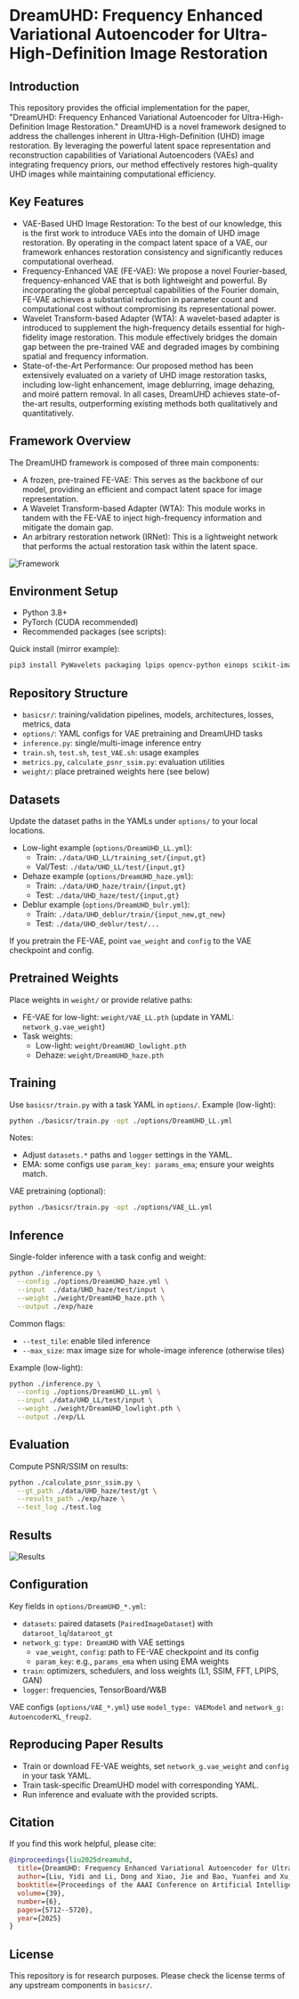 # DreamUHD: Frequency Enhanced Variational Autoencoder for Ultra-High-Definition Image Restoration
## Introduction
This repository provides the official implementation for the paper, "DreamUHD: Frequency Enhanced Variational Autoencoder for Ultra-High-Definition Image Restoration."  DreamUHD is a novel framework designed to address the challenges inherent in Ultra-High-Definition (UHD) image restoration. By leveraging the powerful latent space representation and reconstruction capabilities of Variational Autoencoders (VAEs) and integrating frequency priors, our method effectively restores high-quality UHD images while maintaining computational efficiency. 



## Key Features
- VAE-Based UHD Image Restoration: To the best of our knowledge, this is the first work to introduce VAEs into the domain of UHD image restoration. By operating in the compact latent space of a VAE, our framework enhances restoration consistency and significantly reduces computational overhead.
- Frequency-Enhanced VAE (FE-VAE): We propose a novel Fourier-based, frequency-enhanced VAE that is both lightweight and powerful. By incorporating the global perceptual capabilities of the Fourier domain, FE-VAE achieves a substantial reduction in parameter count and computational cost without compromising its representational power.
- Wavelet Transform-based Adapter (WTA): A wavelet-based adapter is introduced to supplement the high-frequency details essential for high-fidelity image restoration. This module effectively bridges the domain gap between the pre-trained VAE and degraded images by combining spatial and frequency information.
- State-of-the-Art Performance: Our proposed method has been extensively evaluated on a variety of UHD image restoration tasks, including low-light enhancement, image deblurring, image dehazing, and moiré pattern removal. In all cases, DreamUHD achieves state-of-the-art results, outperforming existing methods both qualitatively and quantitatively. 



## Framework Overview
The DreamUHD framework is composed of three main components:
- A frozen, pre-trained FE-VAE: This serves as the backbone of our model, providing an efficient and compact latent space for image representation. 
- A Wavelet Transform-based Adapter (WTA): This module works in tandem with the FE-VAE to inject high-frequency information and mitigate the domain gap.
- An arbitrary restoration network (IRNet): This is a lightweight network that performs the actual restoration task within the latent space. 

![Framework](./figs/framework.png)


## Environment Setup
- Python 3.8+
- PyTorch (CUDA recommended)
- Recommended packages (see scripts):

Quick install (mirror example):
```bash
pip3 install PyWavelets packaging lpips opencv-python einops scikit-image torchmetrics omegaconf tensorboard thop lmdb matplotlib timm openai-clip pandas facexlib sentencepiece future icecream imgaug accelerate addict transformers==4.37.2 pyiqa
```



## Repository Structure
- `basicsr/`: training/validation pipelines, models, architectures, losses, metrics, data
- `options/`: YAML configs for VAE pretraining and DreamUHD tasks
- `inference.py`: single/multi-image inference entry
- `train.sh`, `test.sh`, `test_VAE.sh`: usage examples
- `metrics.py`, `calculate_psnr_ssim.py`: evaluation utilities
- `weight/`: place pretrained weights here (see below)


## Datasets
Update the dataset paths in the YAMLs under `options/` to your local locations.
- Low-light example (`options/DreamUHD_LL.yml`):
  - Train: `./data/UHD_LL/training_set/{input,gt}`
  - Val/Test: `./data/UHD_LL/test/{input,gt}`
- Dehaze example (`options/DreamUHD_haze.yml`):
  - Train: `./data/UHD_haze/train/{input,gt}`
  - Test: `./data/UHD_haze/test/{input,gt}`
- Deblur example (`options/DreamUHD_bulr.yml`):
  - Train: `./data/UHD_deblur/train/{input_new,gt_new}`
  - Test: `./data/UHD_deblur/test/...`

If you pretrain the FE-VAE, point `vae_weight` and `config` to the VAE checkpoint and config.


## Pretrained Weights
Place weights in `weight/` or provide relative paths:
- FE-VAE for low-light: `weight/VAE_LL.pth` (update in YAML: `network_g.vae_weight`)
- Task weights:
  - Low-light: `weight/DreamUHD_lowlight.pth`
  - Dehaze: `weight/DreamUHD_haze.pth`


## Training
Use `basicsr/train.py` with a task YAML in `options/`.
Example (low-light):
```bash
python ./basicsr/train.py -opt ./options/DreamUHD_LL.yml
```
Notes:
- Adjust `datasets.*` paths and `logger` settings in the YAML.
- EMA: some configs use `param_key: params_ema`; ensure your weights match.

VAE pretraining (optional):
```bash
python ./basicsr/train.py -opt ./options/VAE_LL.yml
```


## Inference
Single-folder inference with a task config and weight:
```bash
python ./inference.py \
  --config ./options/DreamUHD_haze.yml \
  --input  ./data/UHD_haze/test/input \
  --weight ./weight/DreamUHD_haze.pth \
  --output ./exp/haze
```
Common flags:
- `--test_tile`: enable tiled inference
- `--max_size`: max image size for whole-image inference (otherwise tiles)

Example (low-light):
```bash
python ./inference.py \
  --config ./options/DreamUHD_LL.yml \
  --input ./data/UHD_LL/test/input \
  --weight ./weight/DreamUHD_lowlight.pth \
  --output ./exp/LL
```


## Evaluation
Compute PSNR/SSIM on results:
```bash
python ./calculate_psnr_ssim.py \
  --gt_path ./data/UHD_haze/test/gt \
  --results_path ./exp/haze \
  --test_log ./test.log
```


## Results
![Results](./figs/result.png)


## Configuration
Key fields in `options/DreamUHD_*.yml`:
- `datasets`: paired datasets (`PairedImageDataset`) with `dataroot_lq`/`dataroot_gt`
- `network_g`: `type: DreamUHD` with VAE settings
  - `vae_weight`, `config`: path to FE-VAE checkpoint and its config
  - `param_key`: e.g., `params_ema` when using EMA weights
- `train`: optimizers, schedulers, and loss weights (L1, SSIM, FFT, LPIPS, GAN)
- `logger`: frequencies, TensorBoard/W&B

VAE configs (`options/VAE_*.yml`) use `model_type: VAEModel` and `network_g: AutoencoderKL_freup2`.


## Reproducing Paper Results
- Train or download FE-VAE weights, set `network_g.vae_weight` and `config` in your task YAML.
- Train task-specific DreamUHD model with corresponding YAML.
- Run inference and evaluate with the provided scripts.


## Citation
If you find this work helpful, please cite:
```bibtex
@inproceedings{liu2025dreamuhd,
  title={DreamUHD: Frequency Enhanced Variational Autoencoder for Ultra-High-Definition Image Restoration},
  author={Liu, Yidi and Li, Dong and Xiao, Jie and Bao, Yuanfei and Xu, Senyan and Fu, Xueyang},
  booktitle={Proceedings of the AAAI Conference on Artificial Intelligence},
  volume={39},
  number={6},
  pages={5712--5720},
  year={2025}
}
```


## License
This repository is for research purposes. Please check the license terms of any upstream components in `basicsr/`.





